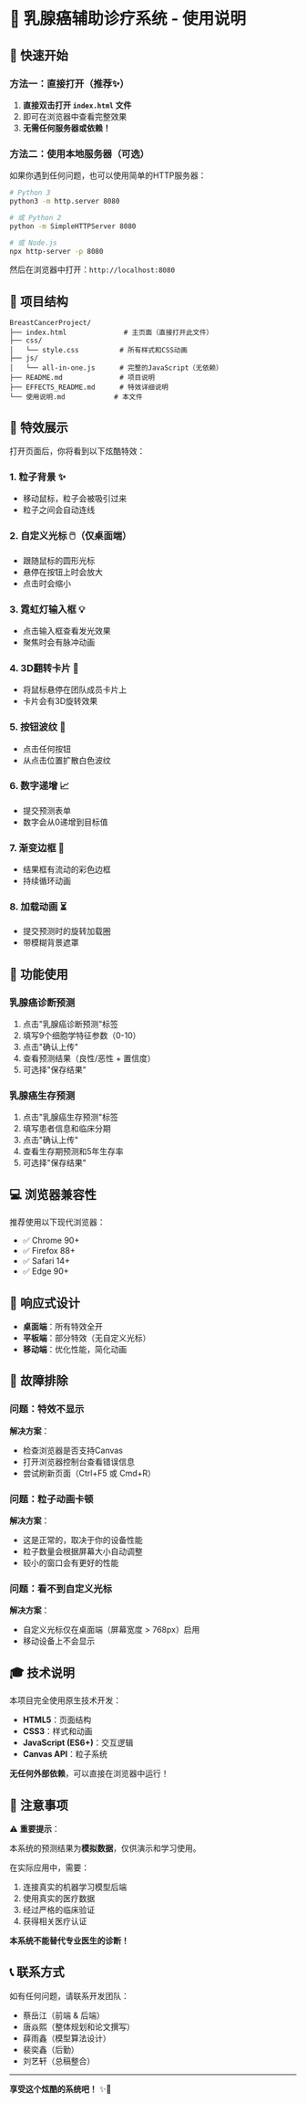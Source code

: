 # 🏥 乳腺癌辅助诊疗系统 - 使用说明

## 🚀 快速开始

### 方法一：直接打开（推荐✨）

1. **直接双击打开 `index.html` 文件**
2. 即可在浏览器中查看完整效果
3. **无需任何服务器或依赖！**

### 方法二：使用本地服务器（可选）

如果你遇到任何问题，也可以使用简单的HTTP服务器：

```bash
# Python 3
python3 -m http.server 8080

# 或 Python 2
python -m SimpleHTTPServer 8080

# 或 Node.js
npx http-server -p 8080
```

然后在浏览器中打开：`http://localhost:8080`

## 📁 项目结构

```
BreastCancerProject/
├── index.html              # 主页面（直接打开此文件）
├── css/
│   └── style.css          # 所有样式和CSS动画
├── js/
│   └── all-in-one.js      # 完整的JavaScript（无依赖）
├── README.md              # 项目说明
├── EFFECTS_README.md      # 特效详细说明
└── 使用说明.md            # 本文件
```

## 🎨 特效展示

打开页面后，你将看到以下炫酷特效：

### 1. **粒子背景** ✨
- 移动鼠标，粒子会被吸引过来
- 粒子之间会自动连线

### 2. **自定义光标** 🖱️（仅桌面端）
- 跟随鼠标的圆形光标
- 悬停在按钮上时会放大
- 点击时会缩小

### 3. **霓虹灯输入框** 💡
- 点击输入框查看发光效果
- 聚焦时会有脉冲动画

### 4. **3D翻转卡片** 🎴
- 将鼠标悬停在团队成员卡片上
- 卡片会有3D旋转效果

### 5. **按钮波纹** 🌊
- 点击任何按钮
- 从点击位置扩散白色波纹

### 6. **数字递增** 📈
- 提交预测表单
- 数字会从0递增到目标值

### 7. **渐变边框** 🎨
- 结果框有流动的彩色边框
- 持续循环动画

### 8. **加载动画** ⏳
- 提交预测时的旋转加载圈
- 带模糊背景遮罩

## 🎯 功能使用

### 乳腺癌诊断预测
1. 点击"乳腺癌诊断预测"标签
2. 填写9个细胞学特征参数（0-10）
3. 点击"确认上传"
4. 查看预测结果（良性/恶性 + 置信度）
5. 可选择"保存结果"

### 乳腺癌生存预测
1. 点击"乳腺癌生存预测"标签
2. 填写患者信息和临床分期
3. 点击"确认上传"
4. 查看生存期预测和5年生存率
5. 可选择"保存结果"

## 💻 浏览器兼容性

推荐使用以下现代浏览器：

- ✅ Chrome 90+
- ✅ Firefox 88+
- ✅ Safari 14+
- ✅ Edge 90+

## 📱 响应式设计

- **桌面端**：所有特效全开
- **平板端**：部分特效（无自定义光标）
- **移动端**：优化性能，简化动画

## 🐛 故障排除

### 问题：特效不显示
**解决方案**：
- 检查浏览器是否支持Canvas
- 打开浏览器控制台查看错误信息
- 尝试刷新页面（Ctrl+F5 或 Cmd+R）

### 问题：粒子动画卡顿
**解决方案**：
- 这是正常的，取决于你的设备性能
- 粒子数量会根据屏幕大小自动调整
- 较小的窗口会有更好的性能

### 问题：看不到自定义光标
**解决方案**：
- 自定义光标仅在桌面端（屏幕宽度 > 768px）启用
- 移动设备上不会显示

## 🎓 技术说明

本项目完全使用原生技术开发：

- **HTML5**：页面结构
- **CSS3**：样式和动画
- **JavaScript (ES6+)**：交互逻辑
- **Canvas API**：粒子系统

**无任何外部依赖**，可以直接在浏览器中运行！

## 📝 注意事项

⚠️ **重要提示**：

本系统的预测结果为**模拟数据**，仅供演示和学习使用。

在实际应用中，需要：
1. 连接真实的机器学习模型后端
2. 使用真实的医疗数据
3. 经过严格的临床验证
4. 获得相关医疗认证

**本系统不能替代专业医生的诊断！**

## 📞 联系方式

如有任何问题，请联系开发团队：

- 蔡岳江（前端 & 后端）
- 唐焱熙（整体规划和论文撰写）
- 薛雨鑫（模型算法设计）
- 裴奕鑫（后勤）
- 刘艺轩（总稿整合）

---

**享受这个炫酷的系统吧！** ✨🎉


